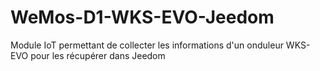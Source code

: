 # WeMos-D1-WKS-EVO-Jeedom
Module IoT permettant de collecter les informations d'un onduleur WKS-EVO pour les récupérer dans Jeedom
